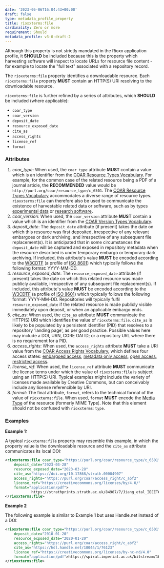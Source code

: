 ```yaml
---
date: '2023-05-06T16:04:43+00:00'
draft: false
type: metadata_profile_property
title: rioxxterms:file
cardinality: Zero or more
requirement: Should
metadata_profile: v3-0-draft-2
---
```


Although this property is not strictly mandated in the Rioxx application profile, it **SHOULD** be included because this is the property which harvesting software will inspect to locate URLs for resource file content - for example to locate the "full text" associated with a repository record.

The `rioxxterms:file` property identifies a downloadable resource. Each `rioxxterms:file` property **MUST** contain an HTTP(S) URI resolving to the downloadable resource. 

`rioxxterms:file` is further refined by a series of attributes, which **SHOULD** be included (where applicable): 

* `coar_type`
* `coar_version`
* `deposit_date`
* `resource_exposed_date`
* `cite_as`
* `access_rights`
* `license_ref`
* `format`

### Attributes

1. *coar_type*:  When used, the `coar_type` attribute **MUST** contain a value which is an identifier from the [COAR Resource Types Vocabulary](http://purl.org/coar/resource_type/). For example, for the common case of the related resource being a PDF of a journal article, the **RECOMMENDED** value would be `http://purl.org/coar/resource_type/c_6501`. The [COAR Resource Types Vocabulary](http://purl.org/coar/resource_type/) accommodates a diverse range of resource types. `rioxxterms:file` can therefore also be used to communicate the existence of harvestable related data or software, such as by types [experimental data](http://purl.org/coar/resource_type/63NG-B465) or [research software](http://purl.org/coar/resource_type/c_c950).
2. *coar_version*: When used, the `coar_version` attribute **MUST** contain a value which is an identifier from the [COAR Version Types Vocabulary](http://purl.org/coar/version/).
3. *deposit_date*: The `deposit_date` attribute (if present) takes the date on which this resource was first deposited, irrespective of any relevant embargoes or dark archiving, and irrespective of any subsequent file replacement(s). It is anticipated that in some circumstances the `deposit_date` will be captured and exposed in repository metadata when the resource described is under temporary embargo or temporary dark archiving. If included, this attribute's value **MUST** be encoded according to the [W3CDTF](https://www.w3.org/TR/NOTE-datetime) (a profile of [ISO 8601](https://www.iso.org/standard/40874.html)) which typically follows the following format: YYYY-MM-DD.
4. *resource_exposed_date*: The `resource_exposed_date` attribute (if present) takes the date on which this related resource was made publicly available, irrespective of any subsequent file replacement(s). If included, this attribute's value **MUST** be encoded according to the [W3CDTF](https://www.w3.org/TR/NOTE-datetime) (a profile of [ISO 8601](https://www.iso.org/standard/40874.html)) which typically follows the following format: YYYY-MM-DD. Repositories will typically fulfil `resource_exposed_date` if the related resource is made publicly visible immediately upon deposit, or when an applicable embargo ends.
5. *cite_as*: When used, the `cite_as` attribute **MUST** communicate the HTTP(S) URI which identifies the value of `rioxxterms:file`. `cite_as` is likely to be populated by a persistent identifier (PID) that resolves to a repository 'landing page', as per good practice. Possible values here may include a DOI, URN, CORE OAI ID; or a repository URL where there is no requirement for a PID.
6. *access_rights*: When used, the `access_rights` attribute **MUST** take a URI value from the [COAR Access Rights Vocabulary](https://vocabularies.coar-repositories.org/access_rights/), which defines four access states: [embargoed access](http://purl.org/coar/access_right/c_f1cf), [metadata only access](http://purl.org/coar/access_right/c_14cb), [open access](http://purl.org/coar/access_right/c_abf2), [restricted access](http://purl.org/coar/access_right/c_16ec).
7. *license_ref*: When used, the `license_ref` attribute **MUST** communicate the license terms under which the value of `rioxxterms:file` is subject using an HTTP(S) URI. Typical examples might include the variety of licenses made available by Creative Commons, but can conceivably include any license referencible by URI.
8. *format*: The final attribute, `format`, refers to the technical format of the value of `rioxxterms:file`. When used, `format` **MUST** encode the [Media Type](https://www.iana.org/assignments/media-types/media-types.xhtml) of the resource (formerly MIME Type). Note that this element should not be confused with `rioxxterms:type`.

### Examples

**Example 1:**

A typical `rioxxterms:file` property may resemble this example, in which the property value is the downloadable resource and the `cite_as` attribute communicates its local DOI:

```xml
<rioxxterms:file coar_type="https://purl.org/coar/resource_type/c_6501" coar_version="https://purl.org/coar/version/c_ab4af688f83e57aa"
    deposit_date="2023-03-28" 
    resource_exposed_date="2023-03-28" 
    cite_as="https://doi.org/10.17868/strath.00084907"
    access_rights="https://purl.org/coar/access_right/c_abf2"
    license_ref="https://creativecommons.org/licenses/by/4.0/"
    format="application/pdf">
            https://strathprints.strath.ac.uk/84907/7/Jiang_etal_IEEETGRS_2023_Microseismic_event_classification.pdf
</rioxxterms:file>
```

**Example 2**

The following example is similar to Example 1 but uses Handle.net instead of a DOI:

```xml
<rioxxterms:file coar_type="https://purl.org/coar/resource_type/c_6501" coar_version="https://purl.org/coar/version/c_ab4af688f83e57aa"
    deposit_date="2010-01-20" 
    resource_exposed_date="2020-01-20"     
    access_rights="https://purl.org/coar/access_right/c_abf2"
    cite_as="https://hdl.handle.net/10044/1/76123"
    license_ref="https://creativecommons.org/licenses/by-nc-nd/4.0"
	format="application/pdf">https://spiral.imperial.ac.uk/bitstream/10044/1/76123/2/POP19-AR-58732_accepted.pdf
</rioxxterms:file>  
```

